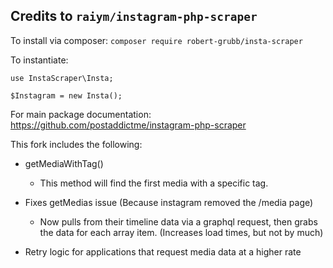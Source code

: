 ## Credits to `raiym/instagram-php-scraper`

To install via composer: `composer require robert-grubb/insta-scraper`

To instantiate:

```
use InstaScraper\Insta;

$Instagram = new Insta();
```

For main package documentation: https://github.com/postaddictme/instagram-php-scraper

This fork includes the following:

- getMediaWithTag()
    - This method will find the first media with a specific tag.

- Fixes getMedias issue (Because instagram removed the /media page)
    - Now pulls from their timeline data via a graphql request, then grabs the data for each array item. (Increases load times, but not by much)

- Retry logic for applications that request media data at a higher rate
